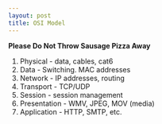 ```yaml
---
layout: post
title: OSI Model
---
```


**Please Do Not Throw Sausage Pizza Away**

1. Physical - data, cables, cat6
2. Data - Switching. MAC addresses
3. Network - IP addresses, routing
4. Transport - TCP/UDP
5. Session - session management
6. Presentation - WMV, JPEG, MOV (media)
7. Application - HTTP, SMTP, etc.